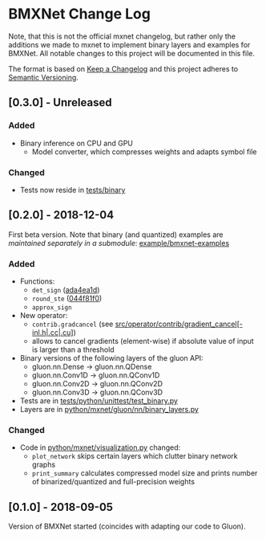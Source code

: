 # BMXNet Change Log

Note, that this is not the official mxnet changelog, but rather only the additions we made to mxnet to implement binary layers and examples for BMXNet.
All notable changes to this project will be documented in this file.

The format is based on [Keep a Changelog](http://keepachangelog.com/) 
and this project adheres to [Semantic Versioning](http://semver.org/).

## [0.3.0] - Unreleased

### Added

- Binary inference on CPU and GPU
    - Model converter, which compresses weights and adapts symbol file

### Changed

- Tests now reside in [tests/binary](tests/binary)

## [0.2.0] - 2018-12-04

First beta version.
Note that binary (and quantized) examples are *maintained separately in a submodule*:
[example/bmxnet-examples](https://github.com/hpi-xnor/BMXNet-v2-examples)

### Added

- Functions:
    - `det_sign` ([ada4ea1d](https://github.com/hpi-xnor/BMXNet-v2/commit/ada4ea1d4418cfdd6cbc6d0159e1a716cb01cd85))
    - `round_ste` ([044f81f0](https://github.com/hpi-xnor/BMXNet-v2/commit/044f81f028887b9842070df28b28de394bd07516))
    - `approx_sign`
- New operator:
    - `contrib.gradcancel` (see [src/operator/contrib/gradient_cancel[-inl.h|.cc|.cu]](src/operator/contrib))
    - allows to cancel gradients (element-wise) if absolute value of input is larger than a threshold
- Binary versions of the following layers of the gluon API:
    - gluon.nn.Dense -> gluon.nn.QDense
    - gluon.nn.Conv1D -> gluon.nn.QConv1D
    - gluon.nn.Conv2D -> gluon.nn.QConv2D
    - gluon.nn.Conv3D -> gluon.nn.QConv3D
- Tests are in [tests/python/unittest/test_binary.py](tests/python/unittest/test_binary.py)
- Layers are in [python/mxnet/gluon/nn/binary_layers.py](python/mxnet/gluon/nn/binary_layers.py)

### Changed

- Code in [python/mxnet/visualization.py](python/mxnet/visualization.py) changed:
    - `plot_network` skips certain layers which clutter binary network graphs
    - `print_summary` calculates compressed model size and prints number of binarized/quantized and full-precision weights

## [0.1.0] - 2018-09-05

Version of BMXNet started (coincides with adapting our code to Gluon).
